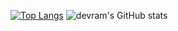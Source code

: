 [![Top Langs](https://github-readme-stats.vercel.app/api/top-langs/?username=devramcc&hide=html,C++,CMake&layout=compact)](https://github.com/devramcc/github-readme-stats)
![devram's GitHub stats](https://github-readme-stats.vercel.app/api?username=devramcc&show_icons=true&theme=vue)

